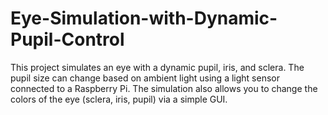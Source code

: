 # Eye-Simulation-with-Dynamic-Pupil-Control
This project simulates an eye with a dynamic pupil, iris, and sclera. The pupil size can change based on ambient light using a light sensor connected to a Raspberry Pi. The simulation also allows you to change the colors of the eye (sclera, iris, pupil) via a simple GUI.
